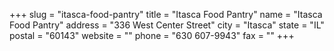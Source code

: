 +++
slug = "itasca-food-pantry"
title = "Itasca Food Pantry"
name = "Itasca Food Pantry"
address = "336 West Center Street"
city = "Itasca"
state = "IL"
postal = "60143"
website = ""
phone = "630 607-9943"
fax = ""
+++
